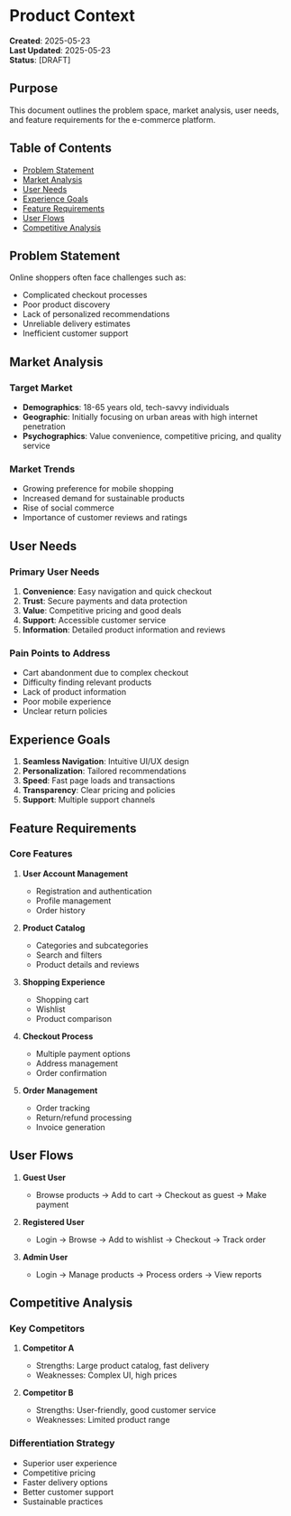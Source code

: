 # Product Context

**Created**: 2025-05-23  
**Last Updated**: 2025-05-23  
**Status**: [DRAFT]

## Purpose
This document outlines the problem space, market analysis, user needs, and feature requirements for the e-commerce platform.

## Table of Contents
- [Problem Statement](#problem-statement)
- [Market Analysis](#market-analysis)
- [User Needs](#user-needs)
- [Experience Goals](#experience-goals)
- [Feature Requirements](#feature-requirements)
- [User Flows](#user-flows)
- [Competitive Analysis](#competitive-analysis)

## Problem Statement
Online shoppers often face challenges such as:
- Complicated checkout processes
- Poor product discovery
- Lack of personalized recommendations
- Unreliable delivery estimates
- Inefficient customer support

## Market Analysis
### Target Market
- **Demographics**: 18-65 years old, tech-savvy individuals
- **Geographic**: Initially focusing on urban areas with high internet penetration
- **Psychographics**: Value convenience, competitive pricing, and quality service

### Market Trends
- Growing preference for mobile shopping
- Increased demand for sustainable products
- Rise of social commerce
- Importance of customer reviews and ratings

## User Needs
### Primary User Needs
1. **Convenience**: Easy navigation and quick checkout
2. **Trust**: Secure payments and data protection
3. **Value**: Competitive pricing and good deals
4. **Support**: Accessible customer service
5. **Information**: Detailed product information and reviews

### Pain Points to Address
- Cart abandonment due to complex checkout
- Difficulty finding relevant products
- Lack of product information
- Poor mobile experience
- Unclear return policies

## Experience Goals
1. **Seamless Navigation**: Intuitive UI/UX design
2. **Personalization**: Tailored recommendations
3. **Speed**: Fast page loads and transactions
4. **Transparency**: Clear pricing and policies
5. **Support**: Multiple support channels

## Feature Requirements
### Core Features
1. **User Account Management**
   - Registration and authentication
   - Profile management
   - Order history

2. **Product Catalog**
   - Categories and subcategories
   - Search and filters
   - Product details and reviews

3. **Shopping Experience**
   - Shopping cart
   - Wishlist
   - Product comparison

4. **Checkout Process**
   - Multiple payment options
   - Address management
   - Order confirmation

5. **Order Management**
   - Order tracking
   - Return/refund processing
   - Invoice generation

## User Flows
1. **Guest User**
   - Browse products → Add to cart → Checkout as guest → Make payment
   
2. **Registered User**
   - Login → Browse → Add to wishlist → Checkout → Track order

3. **Admin User**
   - Login → Manage products → Process orders → View reports

## Competitive Analysis
### Key Competitors
1. **Competitor A**
   - Strengths: Large product catalog, fast delivery
   - Weaknesses: Complex UI, high prices

2. **Competitor B**
   - Strengths: User-friendly, good customer service
   - Weaknesses: Limited product range

### Differentiation Strategy
- Superior user experience
- Competitive pricing
- Faster delivery options
- Better customer support
- Sustainable practices
